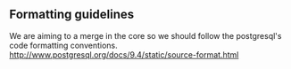 Formatting guidelines
---------------------
We are aiming to a merge in the core so we should follow the postgresql's code formatting conventions.
http://www.postgresql.org/docs/9.4/static/source-format.html
